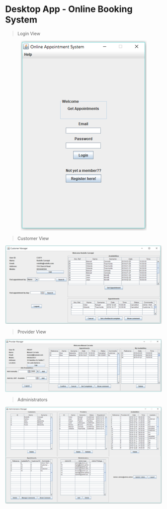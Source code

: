# Desktop App - Online Booking System

>Login View

<div align="center">
<a href="https://github.com/rodolfojc/Booking-System/blob/FinalVersion/Screenshots/Login.PNG"><img src="https://github.com/rodolfojc/Booking-System/blob/FinalVersion/Screenshots/Login.PNG" title="Login" alt="Login" ></a>
</div>

>Customer View

<div align="center">
<a href="https://github.com/rodolfojc/Booking-System/blob/FinalVersion/Screenshots/Customers%20manager.PNG"><img src="https://github.com/rodolfojc/Booking-System/blob/FinalVersion/Screenshots/Customers%20manager.PNG" title="Customer" alt="Customer" ></a>
</div>

>Provider View

<div align="center">
<a href="https://github.com/rodolfojc/Booking-System/blob/FinalVersion/Screenshots/Provider%20manager.PNG"><img src="https://github.com/rodolfojc/Booking-System/blob/FinalVersion/Screenshots/Provider%20manager.PNG" title="Provider" alt="Provider" ></a>
</div>

>Administrators

<div align="center">
<a href="https://github.com/rodolfojc/Booking-System/blob/FinalVersion/Screenshots/Administrator%20manager.PNG"><img src="https://github.com/rodolfojc/Booking-System/blob/FinalVersion/Screenshots/Administrator%20manager.PNG" title="Administrator" alt="Administrator" ></a>
</div>
